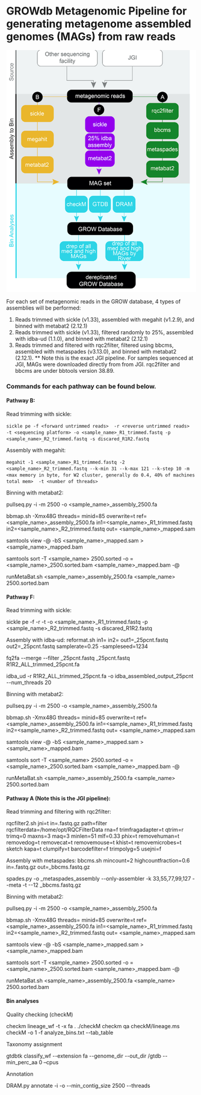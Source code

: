 # GROWdb Metagenomic Pipeline for generating metagenome assembled genomes (MAGs) from raw reads

![workflow](https://github.com/jmikayla1991/Genome-Resolved-Open-Watersheds-database-GROWdb/blob/main/USA_SurfaceWater/Metagenomic_Pipeline_GROWdb/Analysis_flowchart_v3.jpg)

For each set of metagenomic reads in the GROW database, 4 types of assemblies will be performed:

1. Reads trimmed with sickle (v1.33), assembled with megahit (v1.2.9), and binned with metabat2 (2.12.1)
2. Reads trimmed with sickle (v1.33), filtered randomly to 25%, assembled with idba-ud (1.1.0), and binned with metabat2 (2.12.1)
3. Reads trimmed and filtered with rqc2filter, filtered using bbcms, assembled with metaspades (v3.13.0), and binned with metabat2 (2.12.1). ** Note this is the exact JGI pipeline. For samples sequenced at JGI, MAGs were downloaded directly from from JGI. rqc2filter and bbcms are under bbtools version 38.89.

### Commands for each pathway can be found below. 

#### Pathway B: 

Read trimming with sickle:

`sickle pe -f <forward untrimmed reads>  -r <reverse untrimmed reads>   -t <sequencing platform> -o <sample_name>_R1_trimmed.fastq -p <sample_name>_R2_trimmed.fastq -s discared_R1R2.fastq`

Assembly with megahit:

`megahit -1 <sample_name>_R1_trimmed.fastq -2 <sample_name>_R2_trimmed.fastq --k-min 31 --k-max 121 --k-step 10 -m <max memory in byte, for W2 cluster, generally do 0.4, 40% of machines total mem>  -t <number of threads>`

Binning with metabat2:

  pullseq.py -i <assembly fasta> -m 2500 -o <sample_name>_assembly_2500.fa

  bbmap.sh -Xmx48G threads=<number of threads> minid=85 overwrite=t ref=<sample_name>_assembly_2500.fa in1=<sample_name>_R1_trimmed.fastq in2=<sample_name>_R2_trimmed.fastq out= <sample_name>_mapped.sam

  samtools view -@ <number of threads> -bS <sample_name>_mapped.sam > <sample_name>_mapped.bam

  samtools sort -T <sample_name> 2500.sorted -o =<sample_name>_2500.sorted.bam <sample_name>_mapped.bam -@ <number of threads>

  runMetaBat.sh <sample_name>_assembly_2500.fa <sample_name> 2500.sorted.bam

#### Pathway F: 

Read trimming with sickle:

  sickle pe -f <forward untrimmed reads>  -r <reverse untrimmed reads>   -t <sequencing platform> -o <sample_name>_R1_trimmed.fastq -p <sample_name>_R2_trimmed.fastq -s discared_R1R2.fastq

Assembly with idba-ud:
  reformat.sh in1=<forward trimmed reads> in2=<reverse trimmed reads> out1=<forward trimmed reads>_25pcnt.fastq out2=<reverse trimmed reads>_25pcnt.fastq samplerate=0.25 -sampleseed=1234


  fq2fa --merge --filter <forward trimmed reads>_25pcnt.fastq <reverse trimmed reads>_25pcnt.fastq R1R2_ALL_trimmed_25pcnt.fa

  idba_ud -r R1R2_ALL_trimmed_25pcnt.fa -o idba_assembled_output_25pcnt --num_threads 20

Binning with metabat2:

  pullseq.py -i <assembly fasta> -m 2500 -o <sample_name>_assembly_2500.fa

  bbmap.sh -Xmx48G threads=<number of threads> minid=85 overwrite=t ref=<sample_name>_assembly_2500.fa in1=<sample_name>_R1_trimmed.fastq in2=<sample_name>_R2_trimmed.fastq out= <sample_name>_mapped.sam

  samtools view -@ <number of threads> -bS <sample_name>_mapped.sam > <sample_name>_mapped.bam

  samtools sort -T <sample_name> 2500.sorted -o =<sample_name>_2500.sorted.bam <sample_name>_mapped.bam -@ <number of threads>

  runMetaBat.sh <sample_name>_assembly_2500.fa <sample_name> 2500.sorted.bam

#### Pathway A (Note this is the JGI pipeline): 

Read trimming and filtering with rqc2filter:

  rqcfilter2.sh jni=t in=<interleaved untrimmed reads>.fastq.gz path=filter  rqcfilterdata=/home/opt/RQCFilterData rna=f trimfragadapter=t qtrim=r trimq=0 maxns=3 maq=3 minlen=51 mlf=0.33 phix=t removehuman=t removedog=t removecat=t removemouse=t khist=t removemicrobes=t sketch kapa=t clumpify=t barcodefilter=f trimpolyg=5 usejni=f

Assembly with metaspades:
  bbcms.sh mincount=2 highcountfraction=0.6 in=<interleaved trimmed and filtered reads>.fastq.gz out=<interleaved trimmed and filtered reads>_bbcms.fastq.gz

  spades.py -o <sample name>_metaspades_assembly --only-assembler -k 33,55,77,99,127 --meta -t <number of threads> --12 <interleaved trimmed and filtered reads>_bbcms.fastq.gz

Binning with metabat2:

  pullseq.py -i <assembly fasta> -m 2500 -o <sample_name>_assembly_2500.fa

  bbmap.sh -Xmx48G threads=<number of threads> minid=85 overwrite=t ref=<sample_name>_assembly_2500.fa in1=<sample_name>_R1_trimmed.fastq in2=<sample_name>_R2_trimmed.fastq out= <sample_name>_mapped.sam

  samtools view -@ <number of threads> -bS <sample_name>_mapped.sam > <sample_name>_mapped.bam

  samtools sort -T <sample_name> 2500.sorted -o =<sample_name>_2500.sorted.bam <sample_name>_mapped.bam -@ <number of threads>

  runMetaBat.sh <sample_name>_assembly_2500.fa <sample_name> 2500.sorted.bam

#### Bin analyses

Quality checking (checkM)

  checkm lineage_wf -t <number of threads>  -x fa . ./checkM 
  checkm qa checkM/lineage.ms checkM -o 1 -f analyze_bins.txt --tab_table

Taxonomy assignment

  gtdbtk classify_wf --extension fa --genome_dir <genome dir> --out_dir <genome dir>/gtdb --min_perc_aa 0 –cpus <number of threads>

Annotation

  DRAM.py annotate -i <bins> -o <output dir name>  --min_contig_size 2500 --threads <number of threads>
